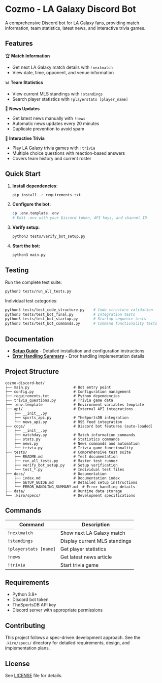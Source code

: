 # Cozmo - LA Galaxy Discord Bot

A comprehensive Discord bot for LA Galaxy fans, providing match information, team statistics, latest news, and interactive trivia games.

## Features

🏆 **Match Information**

- Get next LA Galaxy match details with `!nextmatch`
- View date, time, opponent, and venue information

📊 **Team Statistics**

- View current MLS standings with `!standings`
- Search player statistics with `!playerstats [player_name]`

📰 **News Updates**

- Get latest news manually with `!news`
- Automatic news updates every 20 minutes
- Duplicate prevention to avoid spam

🎯 **Interactive Trivia**

- Play LA Galaxy trivia games with `!trivia`
- Multiple choice questions with reaction-based answers
- Covers team history and current roster

## Quick Start

1. **Install dependencies:**

   ```bash
   pip install -r requirements.txt
   ```

2. **Configure the bot:**

   ```bash
   cp .env.template .env
   # Edit .env with your Discord token, API keys, and channel ID
   ```

3. **Verify setup:**

   ```bash
   python3 tests/verify_bot_setup.py
   ```

4. **Start the bot:**
   ```bash
   python3 main.py
   ```

## Testing

Run the complete test suite:

```bash
python3 tests/run_all_tests.py
```

Individual test categories:

```bash
python3 tests/test_code_structure.py    # Code structure validation
python3 tests/test_bot_final.py         # Integration tests
python3 tests/test_bot_startup.py       # Startup sequence tests
python3 tests/test_bot_commands.py      # Command functionality tests
```

## Documentation

- **[Setup Guide](docs/SETUP_GUIDE.md)** - Detailed installation and configuration instructions
- **[Error Handling Summary](docs/ERROR_HANDLING_SUMMARY.md)** - Error handling implementation details

## Project Structure

```
cozmo-discord-bot/
├── main.py                    # Bot entry point
├── config.py                  # Configuration management
├── requirements.txt           # Python dependencies
├── trivia_questions.py        # Trivia game data
├── .env.template              # Environment variables template
├── api/                       # External API integrations
│   ├── __init__.py
│   ├── sports_api.py          # TheSportsDB integration
│   └── news_api.py            # RSS feed integration
├── cogs/                      # Discord bot features (auto-loaded)
│   ├── __init__.py
│   ├── matchday.py            # Match information commands
│   ├── stats.py               # Statistics commands
│   ├── news.py                # News commands and automation
│   └── trivia.py              # Trivia game functionality
├── tests/                     # Comprehensive test suite
│   ├── README.md              # Test documentation
│   ├── run_all_tests.py       # Master test runner
│   ├── verify_bot_setup.py    # Setup verification
│   └── test_*.py              # Individual test files
├── docs/                      # Documentation
│   ├── index.md               # Documentation index
│   ├── SETUP_GUIDE.md         # Detailed setup instructions
│   └── ERROR_HANDLING_SUMMARY.md  # Error handling details
├── data/                      # Runtime data storage
└── .kiro/specs/               # Development specifications
```

## Commands

| Command               | Description                   |
| --------------------- | ----------------------------- |
| `!nextmatch`          | Show next LA Galaxy match     |
| `!standings`          | Display current MLS standings |
| `!playerstats [name]` | Get player statistics         |
| `!news`               | Get latest news article       |
| `!trivia`             | Start trivia game             |

## Requirements

- Python 3.8+
- Discord bot token
- TheSportsDB API key
- Discord server with appropriate permissions

## Contributing

This project follows a spec-driven development approach. See the `.kiro/specs/` directory for detailed requirements, design, and implementation plans.

## License

See [LICENSE](LICENSE) file for details.
